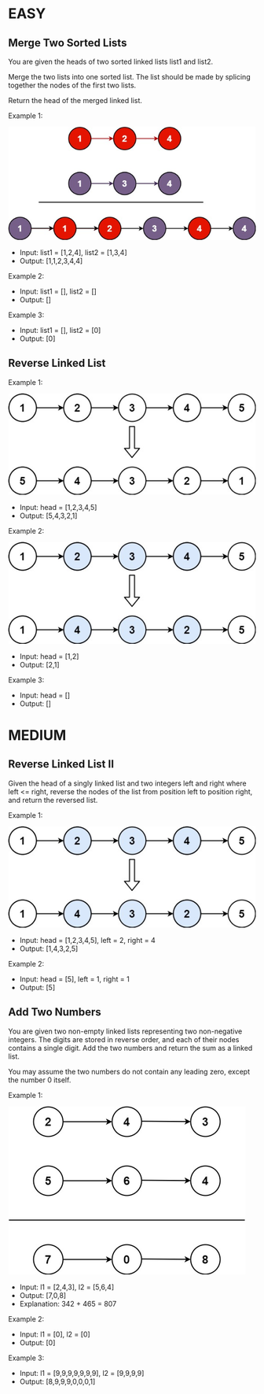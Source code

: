 # EASY
## Merge Two Sorted Lists

You are given the heads of two sorted linked lists list1 and list2.

Merge the two lists into one sorted list. The list should be made by splicing together the nodes of the first two lists.

Return the head of the merged linked list.

Example 1:

![merge](images/merge_ex1.jpg)


* Input: list1 = [1,2,4], list2 = [1,3,4]
* Output: [1,1,2,3,4,4]

Example 2:

* Input: list1 = [], list2 = []
* Output: []

Example 3:

* Input: list1 = [], list2 = [0]
* Output: [0]
 

##  Reverse Linked List 

Example 1:

![rev1](images/rev1ex1.jpg)

* Input: head = [1,2,3,4,5]
* Output: [5,4,3,2,1]

Example 2:

![rev1](images/rev2ex2.jpg)

* Input: head = [1,2]
* Output: [2,1]

Example 3:

* Input: head = []
* Output: []
##

# MEDIUM

##  Reverse Linked List II 

Given the head of a singly linked list and two integers left and right where left <= right, reverse the nodes of the list from position left to position right, and return the reversed list.

Example 1:

![rev2](images/rev2ex2.jpg)

* Input: head = [1,2,3,4,5],  left = 2, right = 4
* Output: [1,4,3,2,5]

Example 2:

* Input: head = [5], left = 1, right = 1
* Output: [5]
 
## Add Two Numbers 

You are given two non-empty linked lists representing two non-negative integers. The digits are stored in reverse order, and each of their nodes contains a single digit. Add the two numbers and return the sum as a linked list.

You may assume the two numbers do not contain any leading zero, except the number 0 itself.

Example 1:

![twoNums](images/addtwonumber1.jpg)

* Input: l1 = [2,4,3], l2 = [5,6,4]
* Output: [7,0,8]
* Explanation: 342 + 465 = 807

Example 2:

* Input: l1 = [0], l2 = [0]
* Output: [0]

Example 3:

* Input: l1 = [9,9,9,9,9,9,9], l2 = [9,9,9,9]
* Output: [8,9,9,9,0,0,0,1]
